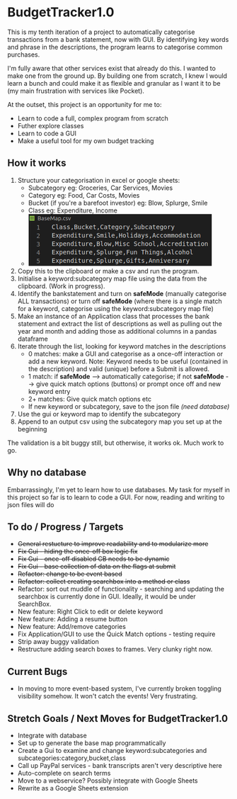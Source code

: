 # BudgetTracker1.0

This is my tenth iteration of a project to automatically categorise transactions from a bank statement, now with GUI. By identifying key words and phrase in the descriptions, the program learns to categorise common purchases.

I'm fully aware that other services exist that already do this. I wanted to make one from the ground up. By building one from scratch, I knew I would learn a bunch and could make it as flexible and granular as I want it to be (my main frustration with services like Pocket).

At the outset, this project is an opportunity for me to:

* Learn to code a full, complex program from scratch
* Futher explore classes
* Learn to code a GUI
* Make a useful tool for my own budget tracking

## How it works

1. Structure your categorisation in excel or google sheets:
    * Subcategory eg: Groceries, Car Services, Movies
    * Category eg: Food, Car Costs, Movies
    * Bucket (if you're a barefoot investor) eg: Blow, Splurge, Smile
    * Class eg: Expenditure, Income
    * ![Example BaseMap](BaseMap.png?raw=true)
1. Copy this to the clipboard or make a csv and run the program.
1. Initialise a keyword:subcategory map file using the data from the clipboard. (Work in progress).
1. Identify the bankstatement and turn on **safeMode** (manually categorise ALL transactions) or turn off **safeMode** (where there is a single match for a keyword, categorise using the keyword:subcategory map file)
1. Make an instance of an Application class that processes the bank statement and extract the list of descriptions as well as pulling out the year and month and adding those as additional columns in a pandas dataframe
1. Iterate through the list, looking for keyword matches in the descriptions
    * 0 matches: make a GUI and categorise as a once-off interaction or add a new keyword. Note: Keyword needs to be useful (contained in the description) and valid (unique) before a Submit is allowed.
    * 1 match: if **safeMode** --> automatically categorise; if not **safeMode** --> give quick match options (buttons) or prompt once off and new keyword entry
    * 2+ matches: Give quick match options etc
    * If new keyword or subcategory, save to the json file *(need database)*
1. Use the gui or keyword map to identify the subcategory
1. Append to an output csv using the subcategory map you set up at the beginning

The validation is a bit buggy still, but otherwise, it works ok.
Much work to go.

## Why no database

Embarrassingly, I'm yet to learn how to use databases. My task for myself in this project so far is to learn to code a GUI. For now, reading and writing to json files will do

## To do / Progress / Targets

* ~~General restucture to improve readability and to modularize more~~
* ~~Fix Gui - hiding the once-off box logic fix~~
* ~~Fix Gui - once-off disabled CB needs to be dynamic~~
* ~~Fix Gui - base collection of data on the flags at submit~~
* ~~Refactor: change to be event based~~
* ~~Refactor: collect creating searchbox into a method or class~~
* Refactor: sort out muddle of functionality - searching and updating the searchbox is currently done in GUI. Ideally, it would be under SearchBox.
* New feature: Right Click to edit or delete keyword
* New feature: Adding a resume button
* New feature: Add/remove categories
* Fix Application/GUI to use the Quick Match options - testing require
* Strip away buggy validation
* Restructure adding search boxes to frames. Very clunky right now.

## Current Bugs

* In moving to more event-based system, I've currently broken toggling visibility somehow. It won't catch the events! Very frustrating.

## Stretch Goals / Next Moves for BudgetTracker1.0

* Integrate with database
* Set up to generate the base map programmatically
* Create a Gui to examine and change keyword:subcategories and subcategories:category,bucket,class
* Call up PayPal services - bank transcripts aren't very descriptive here
* Auto-complete on search terms
* Move to a webservice? Possibly integrate with Google Sheets
* Rewrite as a Google Sheets extension
